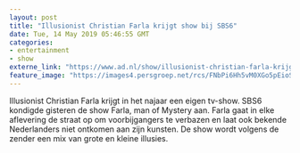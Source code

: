 ```yaml
---
layout: post
title: "Illusionist Christian Farla krijgt show bij SBS6"
date: Tue, 14 May 2019 05:46:55 GMT
categories: 
- entertainment 
- show 
externe_link: "https://www.ad.nl/show/illusionist-christian-farla-krijgt-show-bij-sbs6~a462a399/"
feature_image: "https://images4.persgroep.net/rcs/FNbPi6Hh5vM0XGo5pEioSeOpl_o/diocontent/148293687/_fitwidth/400/?appId=21791a8992982cd8da851550a453bd7f&quality=0.7"
---
```


Illusionist Christian Farla krijgt in het najaar een eigen tv-show. SBS6 kondigde gisteren de show Farla, man of Mystery aan. Farla gaat in elke aflevering de straat op om voorbijgangers te verbazen en laat ook bekende Nederlanders niet ontkomen aan zijn kunsten. De show wordt volgens de zender een mix van grote en kleine illusies.
